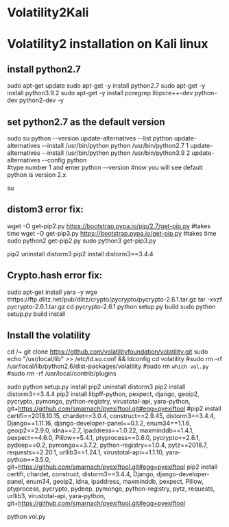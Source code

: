 # Volatility2Kali
# Volatility2 installation on Kali linux

## install python2.7
sudo apt-get update 
sudo apt-get -y install python2.7
sudo apt-get -y install python3.9.2
sudo apt-get -y install pcregrep libpcre++-dev python-dev python2-dev -y

## set python2.7 as the default version
sudo su
python --version 
update-alternatives --list python 
update-alternatives --install /usr/bin/python python /usr/bin/python2.7 1 
update-alternatives --install /usr/bin/python python /usr/bin/python3.9 2 
update-alternatives --config python  
#type number 1 and enter
python --version
#now you will see default python is version 2.x



su <localuser>
## distom3 error fix: 
wget -O get-pip2.py https://bootstrap.pypa.io/pip/2.7/get-pip.py #takes time
wget -O get-pip3.py https://bootstrap.pypa.io/get-pip.py  #takes time
sudo python2 get-pip2.py
sudo python3 get-pip3.py

pip2 uninstall distorm3
pip2 install distorm3==3.4.4

## Crypto.hash error fix:
sudo apt-get install yara -y
wge thttps://ftp.dlitz.net/pub/dlitz/crypto/pycrypto/pycrypto-2.6.1.tar.gz
tar -xvzf pycrypto-2.6.1.tar.gz
cd pycrypto-2.6.1
python setup.py build
sudo python setup.py build install

## Install the volatility
cd /~
git clone https://github.com/volatilityfoundation/volatility.git
sudo echo "/usr/local/lib" >> /etc/ld.so.conf && ldconfig
cd volatility
#sudo rm -rf /usr/local/lib/python2.6/dist-packages/volatility
#sudo rm `which vol.py`
#sudo rm -rf /usr/local/contrib/plugins
  
sudo python setup.py install
pip2 uninstall distorm3
pip2 install distorm3==3.4.4
pip2 install libpff-python, pexpect, django, geoip2, pycrypto, pymongo, python-registry, virustotal-api, yara-python, git+https://github.com/smarnach/pyexiftool.git#egg=pyexiftool
#pip2 install certifi==2018.10.15, chardet==3.0.4, construct==2.9.45, distorm3==3.4.4, Django==1.11.16, django-developer-panel==0.1.2, enum34==1.1.6, geoip2==2.9.0, idna==2.7, ipaddress==1.0.22, maxminddb==1.4.1, pexpect==4.6.0, Pillow==5.4.1, ptyprocess==0.6.0, pycrypto==2.6.1, pydeep==0.2, pymongo==3.7.2, python-registry==1.0.4, pytz==2018.7, requests==2.20.1, urllib3==1.24.1, virustotal-api==1.1.10, yara-python==3.5.0, git+https://github.com/smarnach/pyexiftool.git#egg=pyexiftool
pip2 install certifi, chardet, construct, distorm3==3.4.4, Django, django-developer-panel, enum34, geoip2, idna, ipaddress, maxminddb, pexpect, Pillow, ptyprocess, pycrypto, pydeep, pymongo, python-registry, pytz, requests, urllib3, virustotal-api, yara-python, git+https://github.com/smarnach/pyexiftool.git#egg=pyexiftool

python vol.py

